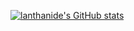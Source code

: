 [![lanthanide's GitHub stats](https://github-readme-stats.vercel.app/api?username=lantice3720&show_icons=true)](https://github.com/anuraghazra/github-readme-stats)
